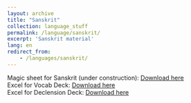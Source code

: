 ```yaml
---
layout: archive
title: "Sanskrit"
collection: language_stuff
permalink: /language/sanskrit/
excerpt: 'Sanskrit material'
lang: en
redirect_from: 
    - /languages/sanskrit/
---
```

Magic sheet for Sanskrit (under construction): 
[Download here](https://argilfea.github.io/philippethemedicalphysicist.github.io/files/Sanskrit_Magic_Sheet_v3.pdf)<br>
Excel for Vocab Deck:
[Download here](https://argilfea.github.io/philippethemedicalphysicist.github.io/files/Sanskrit_Magic_Sheet_v3.pdf)<br>
Excel for Declension Deck:
[Download here](https://argilfea.github.io/philippethemedicalphysicist.github.io/files/Sanskrit_Magic_Sheet_v3.pdf)<br>
